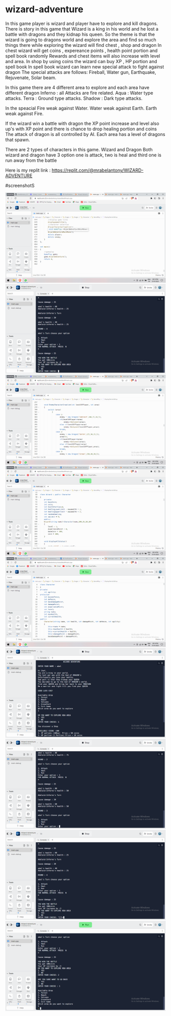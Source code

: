 # wizard-adventure
 In this game player is wizard and player have to explore and kill dragons. 
There is story in this game that 
Wizard is a king in his world and he lost a battle with dragons and they kidnap his queen. So the theme is that the wizard is going to dragons world and explore the area and find so much things there
while exploring the wizard will find chest , shop and dragon
In chest wizard will get coins , expereance points , health point portion and spell book randomly
Rewards and chest items will also increase with level and area.
In shop by using coins the wizard can buy XP , HP portion and spell book
In spell book wizard can learn new special attack to fight against dragon
The special attacks are follows:
Fireball, Water gun, Earthquake, Rejuvenate, Solar beam.

In this game there are 4 different area to explore and each area have different dragon
Inferno : all Attacks are fire related.
Aqua : Water type attacks.
Terra : Ground type attacks.
Shadow : Dark type attacks.

In the speacial 
Fire weak against Water. 
Water weak against Earth. 
Earth weak against Fire.

If the wizard win a battle with dragon the XP point increase and level also up's with XP point and there is chance to drop healing portion and coins
The attack of dragon is all controlled by AI. Each area has a level of dragons that spawn.

There are 2 types of characters in this game. Wizard and Dragon
Both wizard and dragon have 3 option one is attack, two is heal and third one is run away from the battle

Here is my replit link : https://replit.com/@mrabelantony/WIZARD-ADVENTURE

#screenshotS

![Capture1](/screenshot/1.png)
![Capture1](/screenshot/2.png)
![Capture1](/screenshot/3.png)
![Capture1](/screenshot/4.png)
![Capture1](/screenshot/5.png)
![Capture1](/screenshot/6.png)
![Capture1](/screenshot/7.png)
![Capture1](/screenshot/8.png)
![Capture1](/screenshot/9.png)
